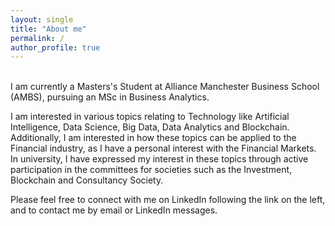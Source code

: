 ```yaml
---
layout: single
title: "About me"
permalink: /
author_profile: true
---
```

<br>
I am currently a Masters's Student at Alliance Manchester Business School (AMBS), pursuing an MSc in Business Analytics.

I am interested in various topics relating to Technology like Artificial Intelligence, Data Science, Big Data, Data Analytics and Blockchain. Additionally, I am interested in how these topics can be applied to the Financial industry, as I have a personal interest with the Financial Markets. In university, I have expressed my interest in these topics through active participation in the committees for societies such as the Investment, Blockchain and Consultancy Society.

Please feel free to connect with me on LinkedIn following the link on the left, and to contact me by email or LinkedIn messages.
